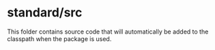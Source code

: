 # standard/src

This folder contains source code that will automatically be added to the classpath when
the package is used.
